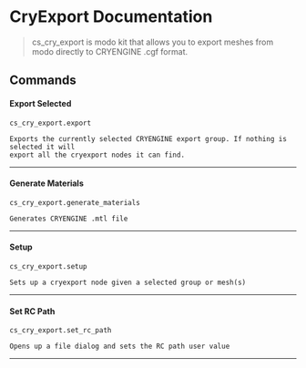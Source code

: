 # CryExport Documentation
> cs_cry_export is modo kit that allows you to export meshes from 
> modo directly to CRYENGINE .cgf format.

## Commands
#### Export Selected
```
cs_cry_export.export

Exports the currently selected CRYENGINE export group. If nothing is selected it will 
export all the cryexport nodes it can find.
```
---

#### Generate Materials
```
cs_cry_export.generate_materials

Generates CRYENGINE .mtl file
```
---

#### Setup
```
cs_cry_export.setup

Sets up a cryexport node given a selected group or mesh(s)
```
---

#### Set RC Path
```
cs_cry_export.set_rc_path

Opens up a file dialog and sets the RC path user value
```
---
